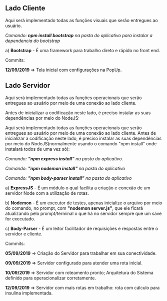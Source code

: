 ## Lado Cliente

Aqui será implementado todas as funções visuais que serão entregues ao usuário.

*Comando: **npm install bootstrap** na pasta do aplicativo para instalar a dependencia do bootstrap*

a) **Bootstrap** - É uma framework para trabalho direto e rápido no front end.

Commits:

**12/09/2019** => Tela inicial com configurações na PopUp.




## Lado Servidor

Aqui será implementado todas as funções operacionais que serão entregues ao usuário por meio de uma conexão ao lado cliente.

Antes de inicializar a codificação neste lado, é preciso instalar as suas dependências por meio do NodeJS:

Aqui será implementado todas as funções operacionais que serão entregues ao usuário por meio de uma conexão ao lado cliente. Antes de inicializar a codificação neste lado, é preciso instalar as suas dependências por meio do NodeJS(normalmente usando o comando "npm install" onde instalará todos de uma vez só):

*Comando: **"npm express install"** na pasta do aplicativo.*

*Comando: **"npm nodemon install"** na pasta do aplicativo*

*Comando: **"npm body-parser install"** na pasta do aplicativo*

a) **ExpressJS** - É um módulo o qual facilita a criação e conexão de um servidor Node com a utilização de rotas.

b) **Nodemon** - É um executor de testes, apenas inicialize o arquivo por meio do comando, no prompt, com **"nodemon server.js"**, que ele ficará atualizando pelo prompt/terminal o que há no servidor sempre que um save for executado.

c) **Body-Parser** - É um leitor facilitador de requisições e respostas entre o servidor e cliente.



Commits:

**05/09/2019** => Criação do Servidor para trabalhar em sua conectividade.

**09/09/2019** => Servidor configurado para atender uma rota inicial.

**10/09/2019** => Servidor com roteamento pronto; Arquitetura do Sistema definido para operacionalizar corretamente.

**12/09/2019** => Servidor com mais rotas em trabalho: rota com cálculo para insulina implementada.

